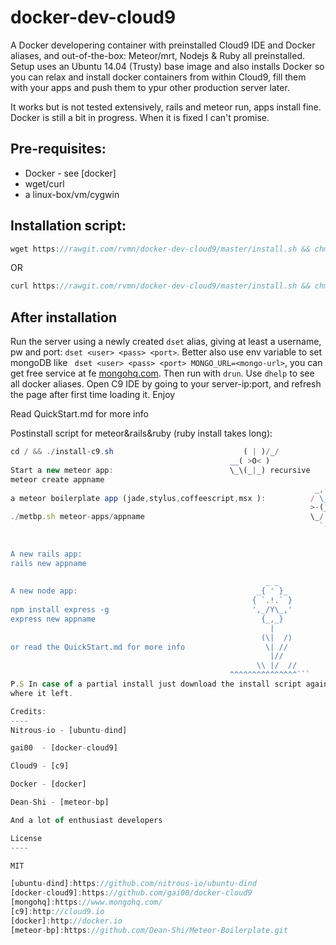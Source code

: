 docker-dev-cloud9
=================

A Docker developering container with preinstalled Cloud9 IDE and Docker aliases, and out-of-the-box: Meteor/mrt, Nodejs & Ruby all preinstalled.
Setup uses an Ubuntu 14.04 (Trusty) base image and also installs Docker so you can relax and install docker containers from within Cloud9, 
fill them with your apps and push them to ypur other production server later. 

It works but is not tested extensively, rails and meteor run, apps install fine. Docker is still a bit in progress. When it is fixed I can't promise.

Pre-requisites:
----
  - Docker  - see [docker]
  - wget/curl
  - a linux-box/vm/cygwin
 
Installation script:
----
```js
wget https://rawgit.com/rvmn/docker-dev-cloud9/master/install.sh && chmod +x install.sh && ./install.sh
```
OR
```js
curl https://rawgit.com/rvmn/docker-dev-cloud9/master/install.sh && chmod +x install.sh && ./install.sh
```

After installation
------
Run the server using a newly created ``` dset ``` alias, giving at least a username, pw and port: ``` dset <user> <pass> <port> ```. Better also
use env variable to set mongoDB like ``` dset <user> <pass> <port> MONGO_URL=<mongo-url>```, you can get free service at fe [mongohq.com](http://mongohq.com).
Then run with ``` drun ```. Use ``` dhelp ``` to see all docker aliases. Open C9 IDE by going to your server-ip:port, and refresh the page after first time loading it.
Enjoy

Read QuickStart.md for more info

Postinstall script for meteor&rails&ruby (ruby install takes long):
```js											 	 ___
cd / && ./install-c9.sh                             ( | )/_/
												 __( >O< )
Start a new meteor app:							 \_\(_|_) recursive  
meteor create appname																	 |					
															 	    _,-._	 
a meteor boilerplate app (jade,stylus,coffeescript,msx ):		   / \_/ \
															       >-(_)-<    
./metbp.sh meteor-apps/appname									   \_/ \_/
																     `-'
																						
																						
A new rails app:																						
rails new appname																					
																							
												         _ _
A new node app:									       _{ ' }_
												      { `.!.` }
npm install express -g							      ',_/Y\_,'
express new appname				     				    {_,_}
												          |
													    (\|  /)
or read the QuickStart.md for more info				     \| //
													   	  |//
													   \\ |/  //
												 ^^^^^^^^^^^^^^^```
P.S In case of a partial install just download the install script again, docker will continue
where it left.

Credits:
----
Nitrous-io - [ubuntu-dind]

gai00  - [docker-cloud9]

Cloud9 - [c9]

Docker - [docker]

Dean-Shi - [meteor-bp]

And a lot of enthusiast developers

License
----

MIT

[ubuntu-dind]:https://github.com/nitrous-io/ubuntu-dind
[docker-cloud9]:https://github.com/gai00/docker-cloud9
[mongohq]:https://www.mongohq.com/
[c9]:http://cloud9.io
[docker]:http://docker.io
[meteor-bp]:https://github.com/Dean-Shi/Meteor-Boilerplate.git
